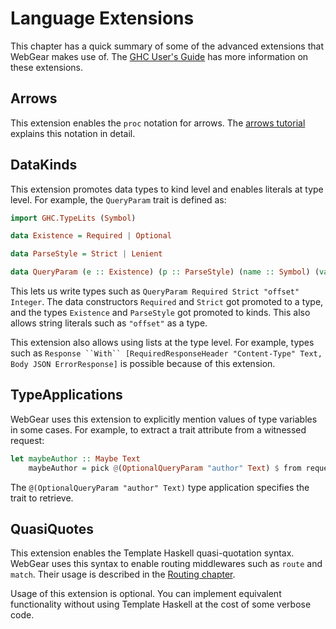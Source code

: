 # Language Extensions

This chapter has a quick summary of some of the advanced extensions that WebGear makes use of. The [GHC User's
Guide](https://downloads.haskell.org/~ghc/latest/docs/html/users_guide/index.html) has more information on these extensions.

## Arrows

This extension enables the `proc` notation for arrows. The [arrows tutorial](../reference/arrows-tutorial.md)
explains this notation in detail.

## DataKinds

This extension promotes data types to kind level and enables literals at type level. For example, the `QueryParam` trait
is defined as:

```haskell
import GHC.TypeLits (Symbol)

data Existence = Required | Optional

data ParseStyle = Strict | Lenient

data QueryParam (e :: Existence) (p :: ParseStyle) (name :: Symbol) (val :: Type) = QueryParam
```

This lets us write types such as `QueryParam Required Strict "offset" Integer`. The data constructors `Required` and
`Strict` got promoted to a type, and the types `Existence` and `ParseStyle` got promoted to kinds. This also allows
string literals such as `"offset"` as a type.

This extension also allows using lists at the type level. For example, types such as `Response ``With``
[RequiredResponseHeader "Content-Type" Text, Body JSON ErrorResponse]` is possible because of this extension.

## TypeApplications

WebGear uses this extension to explicitly mention values of type variables in some cases. For example, to extract a
trait attribute from a witnessed request:

```haskell
let maybeAuthor :: Maybe Text
    maybeAuthor = pick @(OptionalQueryParam "author" Text) $ from request
```

The `@(OptionalQueryParam "author" Text)` type application specifies the trait to retrieve.

## QuasiQuotes

This extension enables the Template Haskell quasi-quotation syntax. WebGear uses this syntax to enable routing
middlewares such as `route` and `match`. Their usage is described in the [Routing
chapter](../architecture/routing.md#routing-middlewares).

Usage of this extension is optional. You can implement equivalent functionality without using Template Haskell at the
cost of some verbose code.
